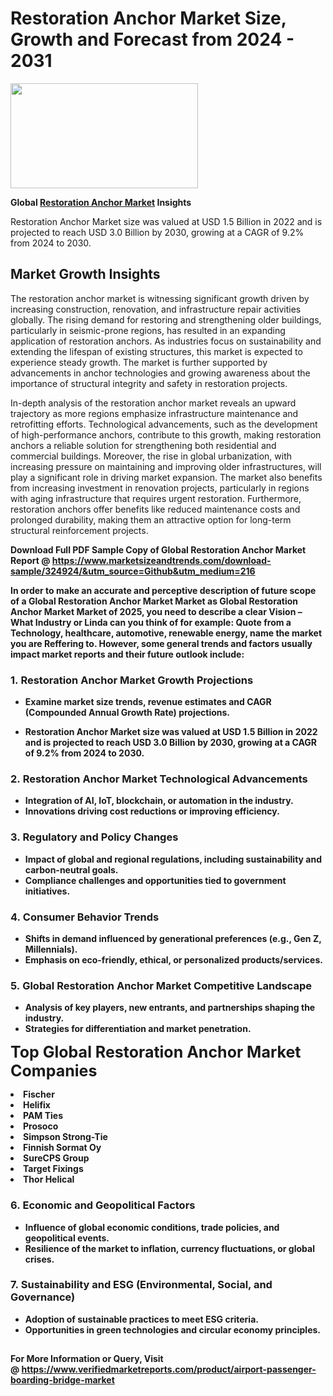 <H1>Restoration Anchor Market Size, Growth and Forecast from 2024 - 2031</H1><img class="aligncenter size-medium wp-image-584254" src="https://thirdeyenews.in/wp-content/uploads/2024/09/Global-Market-Research-300x168.jpeg" alt="" width="300" height="168" /><p><strong>Global&nbsp;<a href="https://www.marketsizeandtrends.com/download-sample/324924/&amp;utm_source=Github&utm_medium=216">Restoration Anchor Market</a> Insights</strong></p><p>Restoration Anchor Market size was valued at USD 1.5 Billion in 2022 and is projected to reach USD 3.0 Billion by 2030, growing at a CAGR of 9.2% from 2024 to 2030.</p><p><h2>Market Growth Insights</h2> <p>The restoration anchor market is witnessing significant growth driven by increasing construction, renovation, and infrastructure repair activities globally. The rising demand for restoring and strengthening older buildings, particularly in seismic-prone regions, has resulted in an expanding application of restoration anchors. As industries focus on sustainability and extending the lifespan of existing structures, this market is expected to experience steady growth. The market is further supported by advancements in anchor technologies and growing awareness about the importance of structural integrity and safety in restoration projects.</p> <p><strong></strong></p> <p>In-depth analysis of the restoration anchor market reveals an upward trajectory as more regions emphasize infrastructure maintenance and retrofitting efforts. Technological advancements, such as the development of high-performance anchors, contribute to this growth, making restoration anchors a reliable solution for strengthening both residential and commercial buildings. Moreover, the rise in global urbanization, with increasing pressure on maintaining and improving older infrastructures, will play a significant role in driving market expansion. The market also benefits from increasing investment in renovation projects, particularly in regions with aging infrastructure that requires urgent restoration. Furthermore, restoration anchors offer benefits like reduced maintenance costs and prolonged durability, making them an attractive option for long-term structural reinforcement projects.</p> <p><strong></p><p><span class=""><strong>Download Full PDF Sample Copy of Global Restoration Anchor Market Report</strong> @ <a href="https://www.marketsizeandtrends.com/download-sample/324924/&amp;utm_source=Github&utm_medium=216" target="_blank">https://www.marketsizeandtrends.com/download-sample/324924/&amp;utm_source=Github&utm_medium=216</a></span></p><p>In order to make an accurate and perceptive description of future scope of a Global&nbsp;Restoration Anchor Market Market as Global&nbsp;Restoration Anchor Market Market of 2025, you need to describe a clear Vision &ndash; What Industry or Linda can you think of for example: Quote from a Technology, healthcare, automotive, renewable energy, name the market you are Reffering to. However, some general trends and factors usually impact market reports and their future outlook include:</p><h3>1.&nbsp;<strong>Restoration Anchor Market Growth Projections</strong></h3><ul><li>Examine market size trends, revenue estimates and CAGR (Compounded Annual Growth Rate) projections.</li><li><p>Restoration Anchor Market size was valued at USD 1.5 Billion in 2022 and is projected to reach USD 3.0 Billion by 2030, growing at a CAGR of 9.2% from 2024 to 2030.</p></li></ul><h3>2.&nbsp;<strong>Restoration Anchor Market Technological Advancements</strong></h3><ul><li>Integration of AI, IoT, blockchain, or automation in the industry.</li><li>Innovations driving cost reductions or improving efficiency.</li></ul><h3>3.&nbsp;<strong>Regulatory and Policy Changes</strong></h3><ul><li>Impact of global and regional regulations, including sustainability and carbon-neutral goals.</li><li>Compliance challenges and opportunities tied to government initiatives.</li></ul><h3>4.&nbsp;<strong>Consumer Behavior Trends</strong></h3><ul><li>Shifts in demand influenced by generational preferences (e.g., Gen Z, Millennials).</li><li>Emphasis on eco-friendly, ethical, or personalized products/services.</li></ul><h3>5.&nbsp;<strong>Global Restoration Anchor Market Competitive Landscape</strong></h3><ul><li>Analysis of key players, new entrants, and partnerships shaping the industry.</li><li>Strategies for differentiation and market penetration.</li></ul><p data-pm-slice="1 1 []"><span style="color: inherit; font-family: inherit; font-size: 25px;">Top Global Restoration Anchor Market Companies</span></p><div class="" data-test-id=""><p><li>Fischer</li><li> Helifix</li><li> PAM Ties</li><li> Prosoco</li><li> Simpson Strong-Tie</li><li> Finnish Sormat Oy</li><li> SureCPS Group</li><li> Target Fixings</li><li> Thor Helical</li></p></div><h3>6.&nbsp;<strong>Economic and Geopolitical Factors</strong></h3><ul><li>Influence of global economic conditions, trade policies, and geopolitical events.</li><li>Resilience of the market to inflation, currency fluctuations, or global crises.</li></ul><h3>7.&nbsp;<strong>Sustainability and ESG (Environmental, Social, and Governance)</strong></h3><ul><li>Adoption of sustainable practices to meet ESG criteria.</li><li>Opportunities in green technologies and circular economy principles.</li></ul><h2><strong style="font-size: 14px;">For More Information or Query, Visit @&nbsp;</strong><a style="background-color: #ffffff; font-size: 14px;" href="https://www.marketsizeandtrends.com/report/restoration-anchor-market/" target="_blank">https://www.verifiedmarketreports.com/product/airport-passenger-boarding-bridge-market</a></h2>
